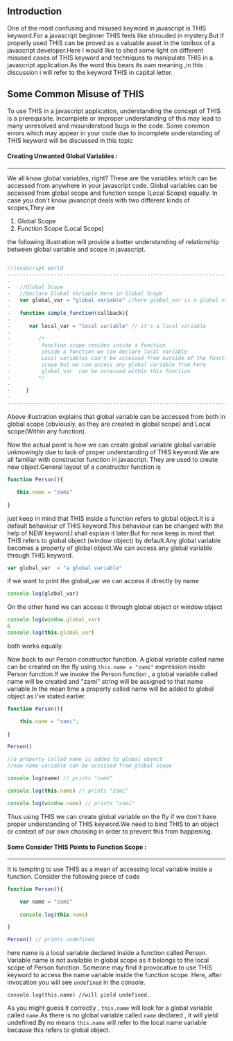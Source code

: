 Introduction
------------

One of the most confusing and misused keyword in javascript is THIS keyword.For a javascript beginner THIS 
feels like shrouded in mystery.But if properly used THIS can be proved as a valuable asset in the toolbox of 
a javascript developer.Here I would like to shed some light on different misused cases of THIS keyword and 
techniques to manipulate THIS in a javascript application.As the word this bears its own meaning ,in this
discussion i will refer to the keyword THIS in capital letter.

Some Common Misuse of THIS 
----------------------------

To use THIS in a javascript application, understanding the concept of THIS is a prerequisite. Incomplete or improper 
understanding of this may lead to many unresolved and misunderstood bugs in the code. Some common errors which may 
appear in your code due to incomplete understanding of THIS keyword will be discussed in this topic

#### Creating Unwanted Global Variables :
-----------------------------------------

We all know global variables, right? These are the variables which can be accessed from anywhere in your javascript
code. Global variables can be accessed from global scope and function scope (Local Scope) equally. In case you don't 
know javascript deals with two different kinds of scopes,They are

1. Global Scope
2. Function Scope (Local Scope)

the following illustration will provide a better understanding of relationship between global variable and  scope in 
javascript.
```javascript

//javascript world
--------------------------------------------------------------------------------
-                                                                              -
-   //Global Scope                                                             -
-   //Declare Global Variable Here in Global Scope                             - 
-   var global_var = "global variable" //here global_var is a global variable  -
-                                                                              -
-   function sample_function(callback){                                        -
-                                                                              -
-      var local_var = "local variable" // it's a local variable               -
-                                                                              -
-         /*                                                                   -
-          function scope resides inside a function                            -
-          inside a function we can declare local variable                     - 
-          Local variables can't be accessed from outside of the function      -
-          scope but we can access any global variable from here               -
-          global_var  can be accessed within this function                    -
-         */                                                                   -
-                                                                              -
-     }                                                                        -
-                                                                              -
--------------------------------------------------------------------------------
```
Above illustration explains that global variable can be accessed from both in global scope (obviously, as they are 
created in global scope) and Local scope(Within any function). 

Now the actual point is how we can create global variable global variable unknowingly due to lack of proper understanding 
of THIS keyword.We are all familiar with constructor function in javascript. They are used to create new object.General 
layout of  a constructor function is 

```javascript
function Person(){

   this.name = "zami"
   
}
```

just keep in mind that THIS inside a function refers to global object.It is a default behaviour of THIS keyword.This 
behaviour can be changed with the help of NEW keyword.I shall explain it later.But for now keep in mind that THIS 
refers to global object (window object) by default.Any global variable becomes a property of global object.We can 
access any global variable through THIS keyword.

```javascript
var global_var  = "a global variable" 
```

if we want to print the global_var we can access it directly by name 

```javascript
console.log(global_var) 
```

On the other hand we can access it through global object or window object

```javascript
console.log(window.global_var) 
& 
console.log(this.global_var) 
```

both works equally.

Now back to our Person constructor function. A global variable called name can be created on the fly using `this.name = "zami"` 
expression inside Person function.If we invoke the Person function , a global variable called name will be created and
"zami" string will be assigned to that name variable.In the mean time a property called name will be added to global
object as i've stated earlier.

```javascript
function Person(){

    this.name = "zami";
	
}

Person()

//a property called name is added to global object
//now name variable can be accessed from global scope 

console.log(name) // prints "zami" 

console.log(this.name) // prints "zami"

console.log(window.name) // prints "zami"
```

Thus using THIS we can create global variable on the fly if we don't have proper understanding of THIS keyword.We 
need to bind THIS to an object or context of our own choosing in order to prevent this from happening.

#### Some Consider THIS Points to Function Scope :
--------------------------------------------------

It is tempting to use THIS as a mean of accessing local variable inside a function. Consider the following piece of code 

```javascript
function Person(){

    var name = "zami"
	
    console.log(this.name)

} 

Person() // prints undefined 
```

here name is a local variable declared inside a function called Person. Variable name is not available in global scope 
as it belongs to the local scope of Person function. Someone may find it provocative to use THIS keyword to access the 
name variable inside the function scope. Here, after invocation you will see `undefined` in the console.

`console.log(this.name) //will yield undefined.`

As you might guess it correctly , `this.name` will look for a global variable called `name`.As there is no global variable 
called `name` declared , it will yield undefined.By no means `this.name` will refer to the local name variable because this
refers to global object.
